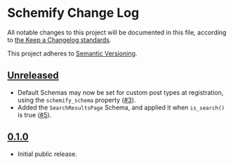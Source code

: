 # Schemify Change Log

All notable changes to this project will be documented in this file, according to [the Keep a Changelog standards](http://keepachangelog.com/).

This project adheres to [Semantic Versioning](http://semver.org/).

## [Unreleased]

* Default Schemas may now be set for custom post types at registration, using the `schemify_schema` property ([#3](https://github.com/stevegrunwell/schemify/issues/3)).
* Added the `SearchResultsPage` Schema, and applied it when `is_search()` is true ([#5](https://github.com/stevegrunwell/schemify/issues/5)).


## [0.1.0]

* Initial public release.


[Unreleased]: https://github.com/stevegrunwell/schemify/compare/master...develop
[0.1.0]: https://github.com/stevegrunwell/schemify/releases/tag/v0.1.0
